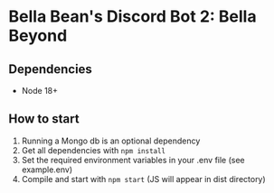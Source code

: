 # Bella Bean's Discord Bot 2: Bella Beyond

## Dependencies
- Node 18+

## How to start
1. Running a Mongo db is an optional dependency
2. Get all dependencies with `npm install`  
3. Set the required environment variables in your .env file (see example.env)
4. Compile and start with `npm start` (JS will appear in dist directory)
